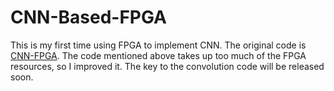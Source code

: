 # CNN-Based-FPGA

This is my first time using FPGA to implement CNN. The original code is [CNN-FPGA](https://github.com/QShen3/CNN-FPGA).
The code mentioned above takes up too much of the FPGA resources, so I improved it. The key to the convolution code will be released soon.
